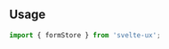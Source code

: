 <script lang="ts">
	import Preview from '$lib/components/Preview.svelte';
	import TextField from '$lib/components/TextField.svelte';

	import formStore from '$lib/stores/formStore';
</script>

## Usage

```js
import { formStore } from 'svelte-ux';
```
